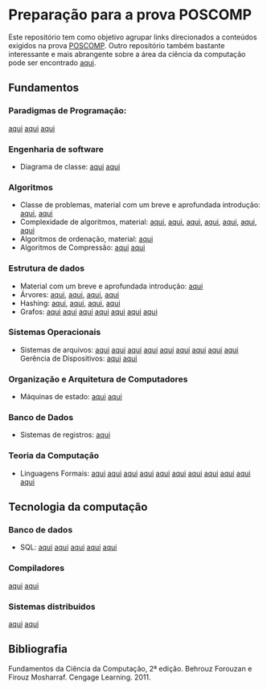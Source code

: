 # Preparação para a prova POSCOMP

Este repositório tem como objetivo agrupar links direcionados a conteúdos exigidos na prova [POSCOMP](https://www.sbc.org.br/home/educacao/poscomp). Outro repositório também bastante interessante e mais abrangente sobre a área da ciência da computação pode ser encontrado [aqui](https://github.com/emanoelvianna/lista-interessante).

## Fundamentos

### Paradigmas de Programação:
[aqui](https://fit.faccat.br/~guto/artigos/Artigo_Paradigmas_de_Programacao.pdf)
[aqui](http://maradentro.com.br/wp-content/uploads/2014/09/Paradigmas_apostila.pdf)
[aqui](http://www.decom.ufop.br/romildo/2016-2/bcc222/slides/01-introducao.pdf)
### Engenharia de software
* Diagrama de classe:
[aqui](https://www.ibm.com/developerworks/br/rational/library/content/RationalEdge/sep04/bell/index.html)
[aqui](https://homepages.dcc.ufmg.br/~figueiredo/disciplinas/aulas/uml-diagrama-classes-relacionamentos_v01.pdf)

### Algoritmos

* Classe de problemas, material com um breve e aprofundada introdução: 
[aqui](https://www.ime.usp.br/~pf/analise_de_algoritmos/), 
[aqui](http://www.dcc.fc.up.pt/~nam/aulas/1516/classes.pdf)
* Complexidade de algoritmos, material: 
[aqui](http://www.faccamp.br/osvaldo/Analise%20de%20Algoritmos.pdf), 
[aqui](https://www.dcc.fc.up.pt/~fds/aulas/EDados/1314/Apontamentos/complexidade-1x2.pdf), 
[aqui](http://wiki.icmc.usp.br/images/d/de/Analise_complexidade.pdf), 
[aqui](https://docente.ifrn.edu.br/demetrioscoutinho/disciplinas/algoritmos/03-complexidade), 
[aqui](https://www.di.ubi.pt/~cbarrico/Disciplinas/ProgramacaoAlgoritmos/Downloads/Teorica_AnaliseComplexidade.pdf), 
[aqui](http://wiki.icmc.usp.br/images/5/55/Aula2_4agosto_complexidade1.pdf), 
[aqui](http://www.ufjf.br/eduardo_barrere/files/2013/03/APA_2013_aula4.pdf)
* Algoritmos de ordenação, material:
[aqui](https://homepages.dcc.ufmg.br/~cunha/teaching/20121/aeds2.html)
* Algoritmos de Compressão:
[aqui](http://multimedia.ufp.pt/)
[aqui](https://www.ime.usp.br/~pf/estruturas-de-dados/aulas/compress.html)

### Estrutura de dados

* Material com um breve e aprofundada introdução: 
[aqui](https://www.ime.usp.br/~pf/estruturas-de-dados/aulas/index.html)
* Árvores: 
[aqui](http://webserver2.tecgraf.puc-rio.br/eda/EDA_01_ArvBinBusca.pdf), 
[aqui](https://www.ime.usp.br/~pf/estruturas-de-dados/aulas/st-bst.html), 
[aqui](https://homepages.dcc.ufmg.br/~cunha/teaching/20121/aeds2/sbbs.pdf), 
[aqui](https://www2.unifap.br/furtado/files/2016/11/Aula5.pdf)
* Hashing: 
[aqui](https://homepages.dcc.ufmg.br/~cunha/teaching/20121/aeds2/hashing.pdf), 
[aqui](http://webserver2.tecgraf.puc-rio.br/eda/EDA_07_Hash.pdf), 
[aqui](http://www.ufjf.br/jairo_souza/files/2012/11/4-Hashing-Introdu%C3%A7%C3%A3o.pdf), 
[aqui](https://homepages.dcc.ufmg.br/~cunha/teaching/20121/aeds2/hashing.pdf)
* Grafos:
[aqui](https://www.ime.usp.br/~pf/teoriadosgrafos/)
[aqui](https://www.ime.usp.br/~pf/algoritmos_para_grafos/)
[aqui](https://www.ime.usp.br/~pf/algoritmos_em_grafos/)
[aqui](http://www.decom.ufop.br/menotti/paa101/)
[aqui](http://wiki.icmc.usp.br/images/f/fa/SCC0603022016GrafosConceitosBasicos.pdf)
[aqui](https://www.pucsp.br/~jarakaki/grafos/Aula4.pdf)
[aqui](http://www.decom.ufop.br/marco/ensino/bcc204/)

### Sistemas Operacionais 

* Sistemas de arquivos: 
[aqui](http://www.facom.ufu.br/~abdala/so/20_GSI018_6p.pdf)
[aqui](http://www.inf.ufrgs.br/~asc/sisop/pdf/aula13.pdf)
[aqui](http://www.cesarkallas.net/arquivos/apostilas/programacao/c_c++/c/PL06LinuxFS.PDF)
[aqui](http://www.ic.unicamp.br/~islene/2s2016-mc504/vfs.pdf)
[aqui](http://www.ic.unicamp.br/~islene/2s2014-mc514/vfs/bruno-wilson.pdf)
[aqui](https://www.inf.pucrs.br/~emoreno/undergraduate/CC/sisop/class_files/Aula13.pdf)
[aqui](http://wiki.icmc.usp.br/images/b/ba/Alg2_10.SistemasdeArquivos.pdf)
[aqui](https://docente.ifrn.edu.br/tadeuferreira/disciplinas/2015.2/sistemas-operacionais/Aula20.pdf)
[aqui](http://www.inf.ufrgs.br/~asc/sisop/pdf/aula14.pdf)
Gerência de Dispositivos:
[aqui](https://www.ime.usp.br/~adao/AGD.pdf)
[aqui](https://www.inf.pucrs.br/~emoreno/undergraduate/CC/sisop/class_files/Aula03)

### Organização e Arquitetura de Computadores

* Máquinas de estado:
[aqui](http://www.facom.ufu.br/~abdala/sd/MEFs.pdf)
[aqui](http://www.ic.unicamp.br/~cortes/mc602/slides/obsoleto/cap08_v3.pdf)

### Banco de Dados

* Sistemas de registros:
[aqui](http://www.din.uem.br/~yandre/AEDEP/organizacao-direta.pdf)

### Teoria da Computação 
* Linguagens Formais:
[aqui](http://www.unimep.br/~anbelgamo/LFA/Conceitos%20B%e1sicos.pdf)
[aqui](http://www.unimep.br/~anbelgamo/LFA/Linguagens%20Regulares.pdf)
[aqui](http://www.unimep.br/~anbelgamo/LFA/LinguagemLivreContexto.pdf)
[aqui](http://www.unimep.br/~anbelgamo/LFA/AutomatoPilha.pdf)
[aqui](https://edisciplinas.usp.br/pluginfile.php/1817119/mod_resource/content/1/formal_AFD.pdf)
[aqui](https://edisciplinas.usp.br/pluginfile.php/1703065/mod_resource/content/1/ling_gramaticas.pdf)
[aqui](https://edisciplinas.usp.br/pluginfile.php/1703577/mod_resource/content/1/ling_regulares.pdf)
[aqui](https://edisciplinas.usp.br/pluginfile.php/2119958/mod_resource/content/1/er.pdf)
[aqui](https://www.dei.isep.ipp.pt/~goreti/ficha4.pdf)
[aqui](http://www.unimep.br/~anbelgamo/LFA/M%e1quina%20Turing.pdf)
[aqui](http://wiki.icmc.usp.br/images/a/a3/SCC205Cap4.pdf)

## Tecnologia da computação
### Banco de dados
* SQL:
[aqui](http://aserlorenzo.com/manSQL/Oracle/toc.htm)
[aqui](http://www.inf.ufsc.br/~mario.dantas/cap4texto.pdf)
[aqui](https://www.ime.usp.br/~andrers/aulas/bd2005-1/aula13.html)
[aqui](https://homepages.dcc.ufmg.br/~clodoveu/files/CEGEO/XX.%20SQL.pdf)
[aqui](http://paginas.unisul.br/edson.thizon/PDF/aula2_algebra_calculo.pdf)

### Compiladores
[aqui](http://www.unimep.br/~anbelgamo/compiladores/Compiladores%20-%20Introdu%E7%E3o.pdf)
[aqui](http://www.inf.ufsc.br/~olinto.furtado/ine5622-cap7-p1-121.pdf)

### Sistemas distribuidos
[aqui](https://edisciplinas.usp.br/pluginfile.php/3314811/mod_resource/content/1/aula-7.pdf)
[aqui](http://disciplinas.ist.utl.pt/leic-sod/2010-2011/teoricas_tagus/7%20-%20Transaccoes%202011%20v2.pdf)

## Bibliografia

Fundamentos da Ciência da Computação, 2ª edição. Behrouz Forouzan e Firouz Mosharraf. Cengage Learning. 2011.
